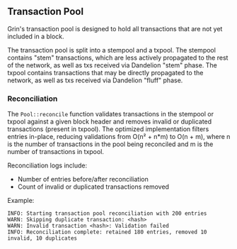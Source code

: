 ## Transaction Pool

Grin's transaction pool is designed to hold all transactions that are not yet included in a block.

The transaction pool is split into a stempool and a txpool. The stempool contains "stem" transactions, which are less actively propagated to the rest of the network, as well as txs received via Dandelion "stem" phase. The txpool contains transactions that may be directly propagated to the network, as well as txs received via Dandelion "fluff" phase.

### Reconciliation

The `Pool::reconcile` function validates transactions in the stempool or txpool against a given block header and removes invalid or duplicated transactions (present in txpool). The optimized implementation filters entries in-place, reducing validations from O(n² + n*m) to O(n + m), where n is the number of transactions in the pool being reconciled and m is the number of transactions in txpool.

Reconciliation logs include:
- Number of entries before/after reconciliation
- Count of invalid or duplicated transactions removed

Example:
```
INFO: Starting transaction pool reconciliation with 200 entries
WARN: Skipping duplicate transaction: <hash>
WARN: Invalid transaction <hash>: Validation failed
INFO: Reconciliation complete: retained 180 entries, removed 10 invalid, 10 duplicates
```
